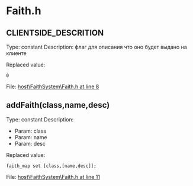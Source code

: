 # Faith.h

## CLIENTSIDE_DESCRITION

Type: constant
Description: флаг для описания что оно будет выдано на клиенте


Replaced value:
```sqf
0
```
File: [host\FaithSystem\Faith.h at line 8](../../../src/host/FaithSystem/Faith.h#L8)
## addFaith(class,name,desc)

Type: constant
Description: 
- Param: class
- Param: name
- Param: desc

Replaced value:
```sqf
faith_map set [class,[name,desc]];
```
File: [host\FaithSystem\Faith.h at line 11](../../../src/host/FaithSystem/Faith.h#L11)
